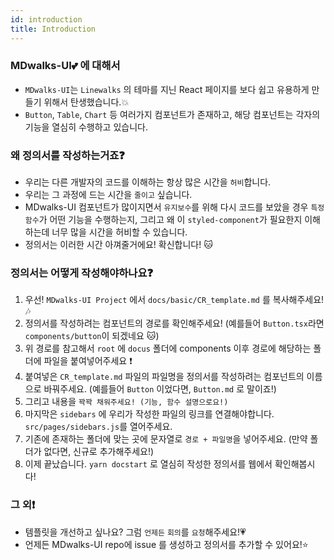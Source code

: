 ```yaml
---
id: introduction
title: Introduction
---
```


### MDwalks-UI:two_hearts: 에 대해서
- `MDwalks-UI`는 `Linewalks` 의 테마를 지닌 React 페이지를 보다 쉽고 유용하게 만들기 위해서 탄생했습니다.:boom:
- `Button`, `Table`, `Chart` 등 여러가지 컴포넌트가 존재하고, 해당 컴포넌트는 각자의 기능을 열심히 수행하고 있습니다.

### 왜 정의서를 작성하는거죠:question:
- 우리는 다른 개발자의 코드를 이해하는 항상 많은 시간을 `허비`합니다.
- 우리는 그 과정에 드는 시간을 `줄이고` 싶습니다.
- MDwalks-UI 컴포넌트가 많이지면서 `유지보수`를 위해 다시 코드를 보았을 경우 `특정 함수`가 어떤 기능을 수행하는지, 그리고 왜 이 `styled-component`가 필요한지 이해하는데 너무 많을 시간을 허비할 수 있습니다.
- 정의서는 이러한 시간 아껴줄거에요! 확신합니다! :cat:

### 정의서는 어떻게 작성해야하나요:question:
1. 우선! `MDwalks-UI Project` 에서 `docs/basic/CR_template.md` 를 복사해주세요! :notes:
2. 정의서를 작성하려는 컴포넌트의 경로를 확인해주세요! (예를들어 `Button.tsx`라면 `components/button`이 되겠네요 :cat:)
3. 위 경로를 참고해서 `root` 에 `docus` 폴더에 components 이후 경로에 해당하는 폴더에 파일을 붙여넣어주세요 :exclamation:
4. 붙여넣은 `CR_template.md` 파일의 파일명을 정의서를 작성하려는 컴포넌트의 이름으로 바꿔주세요. (예를들어 `Button` 이었다면, `Button.md` 로 말이죠!)
5. 그리고 내용을 `꽉꽉 채워주세요! (기능, 함수 설명으로요!)`
6. 마지막은 `sidebars` 에 우리가 작성한 파일의 링크를 연결해야합니다. `src/pages/sidebars.js`를 열어주세요.
7. 기존에 존재하는 폴더에 맞는 곳에 문자열로 `경로 + 파일명`을 넣어주세요. (만약 폴더가 없다면, 신규로 추가해주세요!)
8. 이제 끝났습니다. `yarn docstart` 로 열심히 작성한 정의서를 웹에서 확인해봅시다!

### 그 외:exclamation:
- 템플릿을 개선하고 싶나요? 그럼 `언제든` `회의`를 `요청`해주세요!:heartpulse:
- 언제든 MDwalks-UI repo에 issue 를 생성하고 정의서를 추가할 수 있어요!:star:
